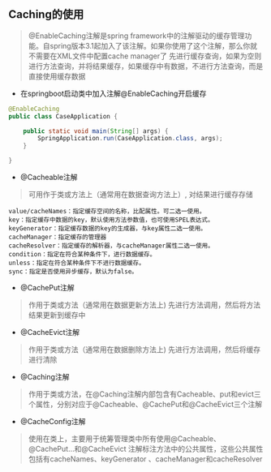 ## Caching的使用
> @EnableCaching注解是spring framework中的注解驱动的缓存管理功能。自spring版本3.1起加入了该注解。如果你使用了这个注解，那么你就不需要在XML文件中配置cache manager了
> 先进行缓存查询，如果为空则进行方法查询，并将结果缓存，如果缓存中有数据，不进行方法查询，而是直接使用缓存数据

- 在springboot启动类中加入注解@EnableCaching开启缓存
```java
@EnableCaching
public class CaseApplication {

    public static void main(String[] args) {
        SpringApplication.run(CaseApplication.class, args);
    }

}
```

- @Cacheable注解
> 可用作于类或方法上（通常用在数据查询方法上）, 对结果进行缓存存储
```text
value/cacheNames：指定缓存空间的名称，比配属性。可二选一使用。
key：指定缓存中数据的key，默认使用方法参数值，也可使用SPEL表达式。
keyGenerator：指定缓存数据的key的生成器，与key属性二选一使用。
cacheManager：指定缓存的管理器
cacheResolver：指定缓存的解析器，与cacheManager属性二选一使用。
condition：指定在符合某种条件下，进行数据缓存。
unless：指定在符合某种条件下不进行数据缓存。
sync：指定是否使用异步缓存，默认为false。
```

- @CachePut注解
> 作用于类或方法（通常用在数据更新方法上)
> 先进行方法调用，然后将方法结果更新到缓存中

- @CacheEvict注解
> 作用于类或方法（通常用在数据删除方法上)
> 先进行方法调用，然后将缓存进行清除

- @Caching注解
> 作用于类或方法，在@Caching注解内部包含有Cacheable、put和evict三个属性，分别对应于@Cacheable、@CachePut和@CacheEvict三个注解

- @CacheConfig注解
> 使用在类上，主要用于统筹管理类中所有使用@Cacheable、@CachePut…和@CacheEvict 注解标注方法中的公共属性，这些公共属性包括有cacheNames、keyGenerator 、cacheManager和cacheResolver